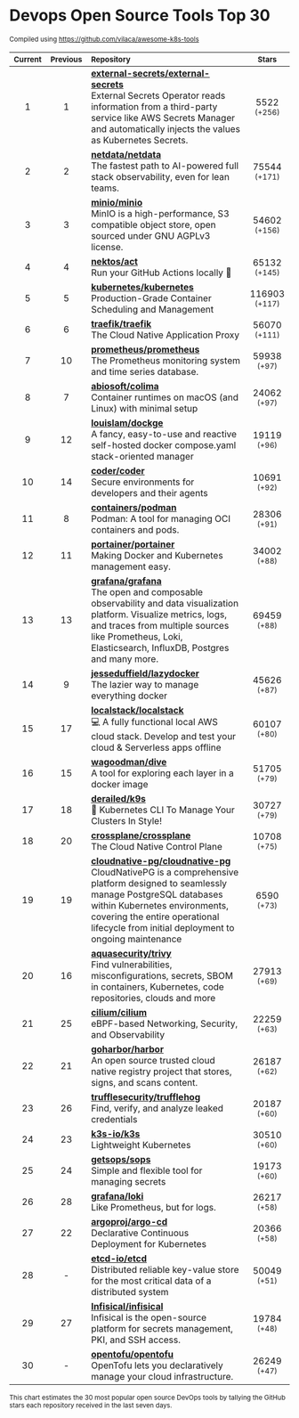 # Devops Open Source Tools Top 30
<sup>Compiled using https://github.com/vilaca/awesome-k8s-tools</sup>
<div align="center">

|<sub>Current</sub>|<sub>Previous</sub>|<sub>Repository</sub>|<sub>Stars</sub>|
|:---:|:---:|:---|:---:|
|1|1|[**external-secrets/external-secrets**](https://github.com/external-secrets/external-secrets)<br/>External Secrets Operator reads information from a third-party service like AWS Secrets Manager and automatically injects the values as Kubernetes Secrets.|5522 <sup>(+256)</sup>|
|2|2|[**netdata/netdata**](https://github.com/netdata/netdata)<br/>The fastest path to AI-powered full stack observability, even for lean teams.|75544 <sup>(+171)</sup>|
|3|3|[**minio/minio**](https://github.com/minio/minio)<br/>MinIO is a high-performance, S3 compatible object store, open sourced under GNU AGPLv3 license.|54602 <sup>(+156)</sup>|
|4|4|[**nektos/act**](https://github.com/nektos/act)<br/>Run your GitHub Actions locally 🚀|65132 <sup>(+145)</sup>|
|5|5|[**kubernetes/kubernetes**](https://github.com/kubernetes/kubernetes)<br/>Production-Grade Container Scheduling and Management|116903 <sup>(+117)</sup>|
|6|6|[**traefik/traefik**](https://github.com/traefik/traefik)<br/>The Cloud Native Application Proxy|56070 <sup>(+111)</sup>|
|7|10|[**prometheus/prometheus**](https://github.com/prometheus/prometheus)<br/>The Prometheus monitoring system and time series database.|59938 <sup>(+97)</sup>|
|8|7|[**abiosoft/colima**](https://github.com/abiosoft/colima)<br/>Container runtimes on macOS (and Linux) with minimal setup|24062 <sup>(+97)</sup>|
|9|12|[**louislam/dockge**](https://github.com/louislam/dockge)<br/>A fancy, easy-to-use and reactive self-hosted docker compose.yaml stack-oriented manager|19119 <sup>(+96)</sup>|
|10|14|[**coder/coder**](https://github.com/coder/coder)<br/>Secure environments for developers and their agents|10691 <sup>(+92)</sup>|
|11|8|[**containers/podman**](https://github.com/containers/podman)<br/>Podman: A tool for managing OCI containers and pods.|28306 <sup>(+91)</sup>|
|12|11|[**portainer/portainer**](https://github.com/portainer/portainer)<br/>Making Docker and Kubernetes management easy.|34002 <sup>(+88)</sup>|
|13|13|[**grafana/grafana**](https://github.com/grafana/grafana)<br/>The open and composable observability and data visualization platform. Visualize metrics, logs, and traces from multiple sources like Prometheus, Loki, Elasticsearch, InfluxDB, Postgres and many more. |69459 <sup>(+88)</sup>|
|14|9|[**jesseduffield/lazydocker**](https://github.com/jesseduffield/lazydocker)<br/>The lazier way to manage everything docker|45626 <sup>(+87)</sup>|
|15|17|[**localstack/localstack**](https://github.com/localstack/localstack)<br/>💻 A fully functional local AWS cloud stack. Develop and test your cloud & Serverless apps offline|60107 <sup>(+80)</sup>|
|16|15|[**wagoodman/dive**](https://github.com/wagoodman/dive)<br/>A tool for exploring each layer in a docker image|51705 <sup>(+79)</sup>|
|17|18|[**derailed/k9s**](https://github.com/derailed/k9s)<br/>🐶 Kubernetes CLI To Manage Your Clusters In Style!|30727 <sup>(+79)</sup>|
|18|20|[**crossplane/crossplane**](https://github.com/crossplane/crossplane)<br/>The Cloud Native Control Plane|10708 <sup>(+75)</sup>|
|19|19|[**cloudnative-pg/cloudnative-pg**](https://github.com/cloudnative-pg/cloudnative-pg)<br/>CloudNativePG is a comprehensive platform designed to seamlessly manage PostgreSQL databases within Kubernetes environments, covering the entire operational lifecycle from initial deployment to ongoing maintenance|6590 <sup>(+73)</sup>|
|20|16|[**aquasecurity/trivy**](https://github.com/aquasecurity/trivy)<br/>Find vulnerabilities, misconfigurations, secrets, SBOM in containers, Kubernetes, code repositories, clouds and more|27913 <sup>(+69)</sup>|
|21|25|[**cilium/cilium**](https://github.com/cilium/cilium)<br/>eBPF-based Networking, Security, and Observability|22259 <sup>(+63)</sup>|
|22|21|[**goharbor/harbor**](https://github.com/goharbor/harbor)<br/>An open source trusted cloud native registry project that stores, signs, and scans content.|26187 <sup>(+62)</sup>|
|23|26|[**trufflesecurity/trufflehog**](https://github.com/trufflesecurity/trufflehog)<br/>Find, verify, and analyze leaked credentials|20187 <sup>(+60)</sup>|
|24|23|[**k3s-io/k3s**](https://github.com/k3s-io/k3s)<br/>Lightweight Kubernetes|30510 <sup>(+60)</sup>|
|25|24|[**getsops/sops**](https://github.com/getsops/sops)<br/>Simple and flexible tool for managing secrets|19173 <sup>(+60)</sup>|
|26|28|[**grafana/loki**](https://github.com/grafana/loki)<br/>Like Prometheus, but for logs.|26217 <sup>(+58)</sup>|
|27|22|[**argoproj/argo-cd**](https://github.com/argoproj/argo-cd)<br/>Declarative Continuous Deployment for Kubernetes|20366 <sup>(+58)</sup>|
|28|-|[**etcd-io/etcd**](https://github.com/etcd-io/etcd)<br/>Distributed reliable key-value store for the most critical data of a distributed system|50049 <sup>(+51)</sup>|
|29|27|[**Infisical/infisical**](https://github.com/Infisical/infisical)<br/>Infisical is the open-source platform for secrets management, PKI, and SSH access.|19784 <sup>(+48)</sup>|
|30|-|[**opentofu/opentofu**](https://github.com/opentofu/opentofu)<br/>OpenTofu lets you declaratively manage your cloud infrastructure.|26249 <sup>(+47)</sup>|


</div>

<sub>This chart estimates the 30 most popular open source DevOps tools by tallying the GitHub stars each repository received in the last seven days.</sub>
